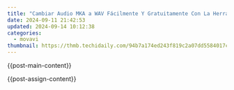 ```yaml
---
title: "Cambiar Audio MKA a WAV Fácilmente Y Gratuitamente Con La Herramienta en Línea De Movavi: Guía Paso a Paso"
date: 2024-09-11 21:42:53
updated: 2024-09-14 10:12:38
categories:
  - movavi
thumbnail: https://thmb.techidaily.com/94b7a174ed243f819c2a07dd5584017cb8f8706838828f60033ee3c2a4509767.jpg
---
```


{{post-main-content}}

<ins class="adsbygoogle"
     style="display:block"
     data-ad-format="autorelaxed"
     data-ad-client="ca-pub-7571918770474297"
     data-ad-slot="1223367746"></ins>

{{post-assign-content}}

<ins class="adsbygoogle"
     style="display:block"
     data-ad-client="ca-pub-7571918770474297"
     data-ad-slot="8358498916"
     data-ad-format="auto"
     data-full-width-responsive="true"></ins>
